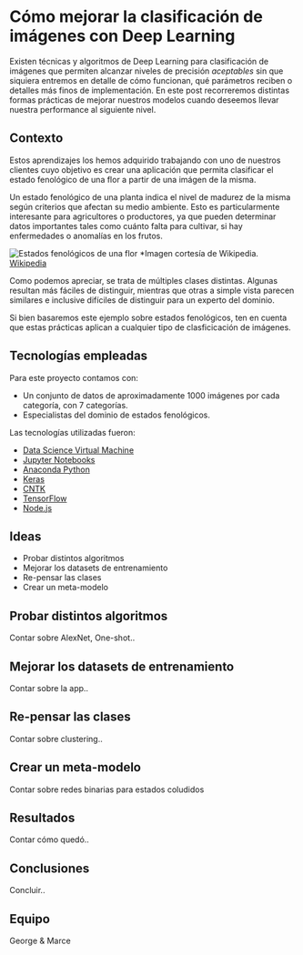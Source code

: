 # Cómo mejorar la clasificación de imágenes con Deep Learning

Existen técnicas y algoritmos de Deep Learning para clasificación de imágenes que permiten alcanzar niveles de precisión *aceptables* sin que siquiera entremos en detalle de cómo funcionan, qué parámetros reciben o detalles más finos de implementación. En este post recorreremos distintas formas prácticas de mejorar nuestros modelos cuando deseemos llevar nuestra performance al siguiente nivel.

## Contexto

Estos aprendizajes los hemos adquirido trabajando con uno de nuestros clientes cuyo objetivo es crear una aplicación que permita clasificar el estado fenológico de una flor a partir de una imágen de la misma.

Un estado fenológico de una planta indica el nivel de madurez de la misma según criterios que afectan su medio ambiente. Esto es particularmente interesante para agricultores o productores, ya que pueden determinar datos importantes tales como cuánto falta para cultivar, si hay enfermedades o anomalías en los frutos.

![Estados fenológicos de una flor](https://github.com/marcelofelman/case-studies/blob/master/images/1-estados-fenologicos.png?raw=true)
*Imagen cortesía de Wikipedia. [Wikipedia](https://wikipedia.com)

Como podemos apreciar, se trata de múltiples clases distintas. Algunas resultan más fáciles de distinguir, mientras que otras a simple vista parecen similares e inclusive difíciles de distinguir para un experto del dominio.

Si bien basaremos este ejemplo sobre estados fenológicos, ten en cuenta que estas prácticas aplican a cualquier tipo de clasficicación de imágenes.

## Tecnologías empleadas

Para este proyecto contamos con:

- Un conjunto de datos de aproximadamente 1000 imágenes por cada categoría, con 7 categorías.
- Especialistas del dominio de estados fenológicos.

Las tecnologías utilizadas fueron:

- [Data Science Virtual Machine](link)
- [Jupyter Notebooks](link)
- [Anaconda Python](link)
- [Keras](link)
- [CNTK](link)
- [TensorFlow](link)
- [Node.js](link)

## Ideas

+ Probar distintos algoritmos
+ Mejorar los datasets de entrenamiento
+ Re-pensar las clases
+ Crear un meta-modelo

## Probar distintos algoritmos

Contar sobre AlexNet, One-shot..

## Mejorar los datasets de entrenamiento

Contar sobre la app..

## Re-pensar las clases

Contar sobre clustering..

## Crear un meta-modelo

Contar sobre redes binarias para estados coludidos

## Resultados

Contar cómo quedó..

## Conclusiones

Concluir..

## Equipo

George & Marce 